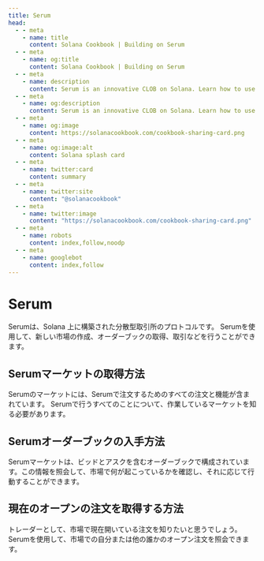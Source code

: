 ```yaml
---
title: Serum
head:
  - - meta
    - name: title
      content: Solana Cookbook | Building on Serum
  - - meta
    - name: og:title
      content: Solana Cookbook | Building on Serum
  - - meta
    - name: description
      content: Serum is an innovative CLOB on Solana. Learn how to use and build on top of Serum.
  - - meta
    - name: og:description
      content: Serum is an innovative CLOB on Solana. Learn how to use and build on top of Serum.
  - - meta
    - name: og:image
      content: https://solanacookbook.com/cookbook-sharing-card.png
  - - meta
    - name: og:image:alt
      content: Solana splash card
  - - meta
    - name: twitter:card
      content: summary
  - - meta
    - name: twitter:site
      content: "@solanacookbook"
  - - meta
    - name: twitter:image
      content: "https://solanacookbook.com/cookbook-sharing-card.png"
  - - meta
    - name: robots
      content: index,follow,noodp
  - - meta
    - name: googlebot
      content: index,follow
---
```


# Serum

Serumは、Solana 上に構築された分散型取引所のプロトコルです。 Serumを使用して、新しい市場の作成、オーダーブックの取得、取引などを行うことができます。

## Serumマーケットの取得方法

Serumのマーケットには、Serumで注文するためのすべての注文と機能が含まれています。 Serumで行うすべてのことについて、作業しているマーケットを知る必要があります。

<SolanaCodeGroup>
  <SolanaCodeGroupItem title="TS" active>

  <template v-slot:default>

@[code](@/code/serum/load-market/load-market.en.ts)

  </template>

  <template v-slot:preview>

@[code](@/code/serum/load-market/load-market.preview.en.ts)

  </template>

  </SolanaCodeGroupItem>

</SolanaCodeGroup>

## Serumオーダーブックの入手方法

Serumマーケットは、ビッドとアスクを含むオーダーブックで構成されています。この情報を照会して、市場で何が起こっているかを確認し、それに応じて行動することができます。

<SolanaCodeGroup>
  <SolanaCodeGroupItem title="TS" active>

  <template v-slot:default>

@[code](@/code/serum/get-books/get-books.en.ts)

  </template>

  <template v-slot:preview>

@[code](@/code/serum/get-books/get-books.preview.en.ts)

  </template>

  </SolanaCodeGroupItem>

</SolanaCodeGroup>

## 現在のオープンの注文を取得する方法

トレーダーとして、市場で現在開いている注文を知りたいと思うでしょう。Serumを使用して、市場での自分または他の誰かのオープン注文を照会できます。

<SolanaCodeGroup>
  <SolanaCodeGroupItem title="TS" active>

  <template v-slot:default>

@[code](@/code/serum/get-orders/get-orders.en.ts)

  </template>

  <template v-slot:preview>

@[code](@/code/serum/get-orders/get-orders.preview.en.ts)

  </template>

  </SolanaCodeGroupItem>

</SolanaCodeGroup>
